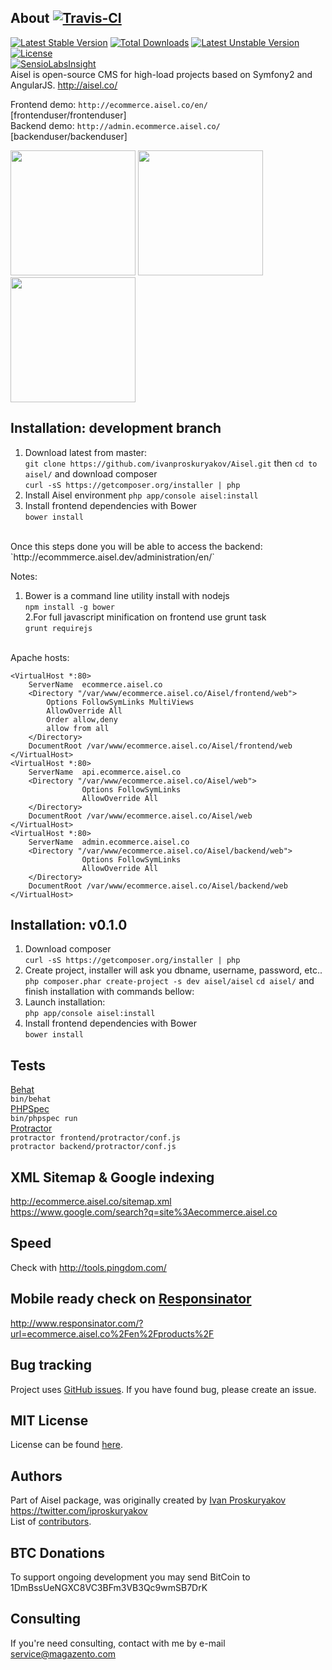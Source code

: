 About [![Travis-CI](https://travis-ci.org/ivanproskuryakov/Aisel.svg?branch=master)](https://travis-ci.org/ivanproskuryakov/Aisel)
-----------------------------------

[![Latest Stable Version](https://poser.pugx.org/aisel/aisel/v/stable.svg)](https://packagist.org/packages/aisel/aisel)
[![Total Downloads](https://poser.pugx.org/aisel/aisel/downloads.svg)](https://packagist.org/packages/aisel/aisel)
[![Latest Unstable Version](https://poser.pugx.org/aisel/aisel/v/unstable.svg)](https://packagist.org/packages/aisel/aisel)
[![License](https://poser.pugx.org/aisel/aisel/license.svg)](https://packagist.org/packages/aisel/aisel)
<br/>
[![SensioLabsInsight](https://insight.sensiolabs.com/projects/e3761c26-4de8-4679-8645-ddedad0ae4a4/big.png)](https://insight.sensiolabs.com/projects/e3761c26-4de8-4679-8645-ddedad0ae4a4)<br/>
Aisel is open-source CMS for high-load projects based on Symfony2 and AngularJS. http://aisel.co/

Frontend demo: `http://ecommerce.aisel.co/en/` [frontenduser/frontenduser]<br/>
Backend demo: `http://admin.ecommerce.aisel.co/` [backenduser/backenduser]<br/>

<img width="200" src="http://aisel.co/screenshots/frontend_product_view.png"/>
<img width="200" src="http://aisel.co/screenshots/frontend_dashboard.png"/>
<img width="200" src="http://aisel.co/screenshots/frontend_checkout.png"/>

Installation: development branch
-----------------------------------

1. Download latest from master: <br/>
`git clone https://github.com/ivanproskuryakov/Aisel.git`
then `cd to aisel/` and download composer <br/>
`curl -sS https://getcomposer.org/installer | php` <br/>
2. Install Aisel environment
`php app/console aisel:install`
3. Install frontend dependencies with Bower<br/>
`bower install`
<br/>
Once this steps done you will be able to access the backend:<br/>
`http://ecommmerce.aisel.dev/administration/en/`<br/>


Notes:<br/>
1. Bower is a command line utility install with nodejs<br/>
`npm install -g bower`<br/>
2.For full javascript minification on frontend use grunt task<br/>
`grunt requirejs`
<br/><br/>

Apache hosts:<br/>
```
<VirtualHost *:80>
    ServerName  ecommerce.aisel.co
    <Directory "/var/www/ecommerce.aisel.co/Aisel/frontend/web">
        Options FollowSymLinks MultiViews
        AllowOverride All
        Order allow,deny
        allow from all
    </Directory>
    DocumentRoot /var/www/ecommerce.aisel.co/Aisel/frontend/web
</VirtualHost>
<VirtualHost *:80>
    ServerName  api.ecommerce.aisel.co
    <Directory "/var/www/ecommerce.aisel.co/Aisel/web">
                Options FollowSymLinks
                AllowOverride All
    </Directory>
    DocumentRoot /var/www/ecommerce.aisel.co/Aisel/web
</VirtualHost>
<VirtualHost *:80>
    ServerName  admin.ecommerce.aisel.co
    <Directory "/var/www/ecommerce.aisel.co/Aisel/backend/web">
                Options FollowSymLinks
                AllowOverride All
    </Directory>
    DocumentRoot /var/www/ecommerce.aisel.co/Aisel/backend/web
</VirtualHost>
```

Installation: v0.1.0
-----------------------------------

1. Download composer<br/>
`curl -sS https://getcomposer.org/installer | php`
2. Create project, installer will ask you dbname, username, password, etc.. <br/>
`php composer.phar create-project -s dev aisel/aisel`
`cd aisel/` and finish installation with commands bellow:<br/>
3. Launch installation:<br/>
`php app/console aisel:install`
4. Install frontend dependencies with Bower<br/>
`bower install`

Tests
-----------------------------------
[Behat](http://behat.org) <br/>
`bin/behat`<br/>
[PHPSpec](http://phpspec.net/)<br/>
`bin/phpspec run`<br/>
[Protractor](http://angular.github.io/protractor/#/) <br/>
`protractor frontend/protractor/conf.js`<br/>
`protractor backend/protractor/conf.js`<br/>

XML Sitemap & Google indexing
-----------------------------------
http://ecommerce.aisel.co/sitemap.xml<br/>
https://www.google.com/search?q=site%3Aecommerce.aisel.co

Speed
-----------------------------------
Check with http://tools.pingdom.com/

Mobile ready check on [Responsinator](http://www.responsinator.com/)
-----------------------------------
http://www.responsinator.com/?url=ecommerce.aisel.co%2Fen%2Fproducts%2F

Bug tracking
-----------------------------------

Project uses [GitHub issues](https://github.com/ivanproskuryakov/Aisel/issues).
If you have found bug, please create an issue.

MIT License
-----------------------------------
License can be found [here](https://github.com/ivanproskuryakov/Aisel/blob/master/LICENSE).

Authors
-----------------------------------
Part of Aisel package, was originally created by [Ivan Proskuryakov](https://github.com/ivanproskuryakov) https://twitter.com/iproskuryakov<br/>
List of [contributors](https://github.com/ivanproskuryakov/AiselConfigBundle/graphs/contributors).

BTC Donations
-----------------------------------
To support ongoing development you may send BitCoin to 1DmBssUeNGXC8VC3BFm3VB3Qc9wmSB7DrK

Consulting
-----------------------------------
If you're need consulting, contact with me by e-mail service@magazento.com
